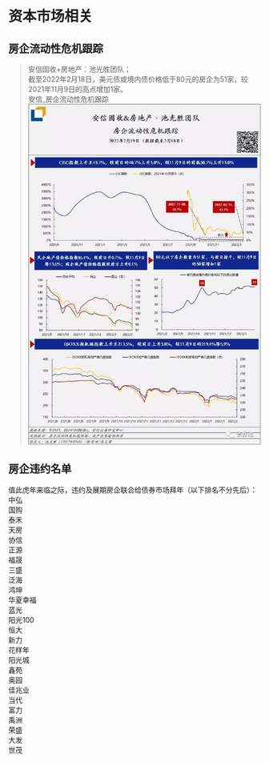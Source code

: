 # 资本市场相关
## 房企流动性危机跟踪
> 安信固收+房地产：池光胜团队；  
> 截至2022年2月18日，美元债或境内债价格低于80元的房企为51家，较2021年11月9日的高点增加1家。  
安信_房企流动性危机跟踪  
![安信_房企流动性危机跟踪](./media/安信_房企流动性危机跟踪.jpg)

## 房企违约名单  
值此虎年来临之际，违约及展期房企联合给债券市场拜年（以下排名不分先后）：  
中弘  
国购  
泰禾  
天房  
协信  
正源  
福晟  
三盛  
泛海  
鸿坤  
华夏幸福  
蓝光  
阳光100  
恒大  
新力  
花样年  
阳光城  
鑫苑  
奥园  
佳兆业  
当代  
富力  
禹洲  
荣盛  
大发  
世茂



